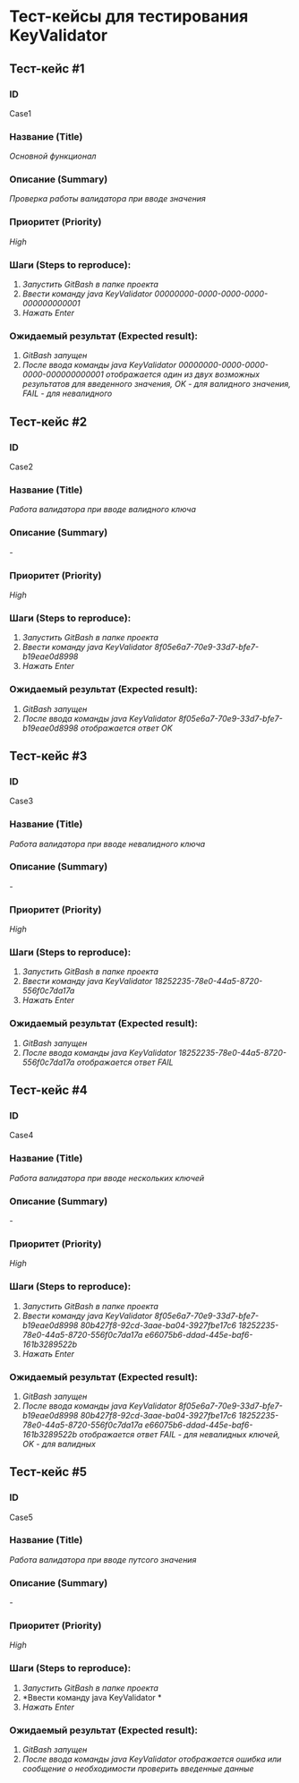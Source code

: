 <h1>Тест-кейсы для тестирования KeyValidator</h1> 

<h2>Тест-кейс #1</h2>

**<h3>ID</h3>** 
Case1

**<h3>Название (Title)</h3>**
*Основной функционал*

**<h3>Описание (Summary)</h3>**
*Проверка работы валидатора при вводе значения*

**<h3>Приоритет (Priority)</h3>**
*High*

**<h3>Шаги (Steps to reproduce):</h3>**
1. *Запустить GitBash в папке проекта*
1. *Ввести команду java KeyValidator 00000000-0000-0000-0000-000000000001*
1. *Нажать Enter*

**<h3>Ожидаемый результат (Expected result):</h3>**
1. *GitBash запущен*
1. *После ввода команды java KeyValidator 00000000-0000-0000-0000-000000000001 отображается один из двух возможных результатов для введенного значения, OK - для валидного значения, FAIL - для невалидного*

<h2>Тест-кейс #2</h2>

**<h3>ID</h3>** 
Case2

**<h3>Название (Title)</h3>**
*Работа валидатора при вводе валидного ключа*

**<h3>Описание (Summary)</h3>**
*-*

**<h3>Приоритет (Priority)</h3>**
*High*

**<h3>Шаги (Steps to reproduce):</h3>**
1. *Запустить GitBash в папке проекта*
1. *Ввести команду java KeyValidator 8f05e6a7-70e9-33d7-bfe7-b19eae0d8998*
1. *Нажать Enter*

**<h3>Ожидаемый результат (Expected result):</h3>**
1. *GitBash запущен*
1. *После ввода команды java KeyValidator 8f05e6a7-70e9-33d7-bfe7-b19eae0d8998 отображается ответ OK*

<h2>Тест-кейс #3</h2>

**<h3>ID</h3>** 
Case3

**<h3>Название (Title)</h3>**
*Работа валидатора при вводе невалидного ключа*

**<h3>Описание (Summary)</h3>**
*-*

**<h3>Приоритет (Priority)</h3>**
*High*

**<h3>Шаги (Steps to reproduce):</h3>**
1. *Запустить GitBash в папке проекта*
1. *Ввести команду java KeyValidator 18252235-78e0-44a5-8720-556f0c7da17a*
1. *Нажать Enter*

**<h3>Ожидаемый результат (Expected result):</h3>**
1. *GitBash запущен*
1. *После ввода команды java KeyValidator 18252235-78e0-44a5-8720-556f0c7da17a отображается ответ FAIL*

<h2>Тест-кейс #4</h2>

**<h3>ID</h3>** 
Case4

**<h3>Название (Title)</h3>**
*Работа валидатора при вводе нескольких ключей*

**<h3>Описание (Summary)</h3>**
*-*

**<h3>Приоритет (Priority)</h3>**
*High*

**<h3>Шаги (Steps to reproduce):</h3>**
1. *Запустить GitBash в папке проекта*
1. *Ввести команду java KeyValidator 8f05e6a7-70e9-33d7-bfe7-b19eae0d8998 80b427f8-92cd-3aae-ba04-3927fbe17c6 18252235-78e0-44a5-8720-556f0c7da17a e66075b6-ddad-445e-baf6-161b3289522b*
1. *Нажать Enter*

**<h3>Ожидаемый результат (Expected result):</h3>**
1. *GitBash запущен*
1. *После ввода команды java KeyValidator 8f05e6a7-70e9-33d7-bfe7-b19eae0d8998 80b427f8-92cd-3aae-ba04-3927fbe17c6 18252235-78e0-44a5-8720-556f0c7da17a e66075b6-ddad-445e-baf6-161b3289522b отображается ответ FAIL - для невалидных ключей, OK - для валидных*

<h2>Тест-кейс #5</h2>

**<h3>ID</h3>** 
Case5

**<h3>Название (Title)</h3>**
*Работа валидатора при вводе путсого значения*

**<h3>Описание (Summary)</h3>**
*-*

**<h3>Приоритет (Priority)</h3>**
*High*

**<h3>Шаги (Steps to reproduce):</h3>**
1. *Запустить GitBash в папке проекта*
1. *Ввести команду java KeyValidator *
1. *Нажать Enter*

**<h3>Ожидаемый результат (Expected result):</h3>**
1. *GitBash запущен*
1. *После ввода команды java KeyValidator  отображается ошибка или сообщение о необходимости проверить введенные данные*
